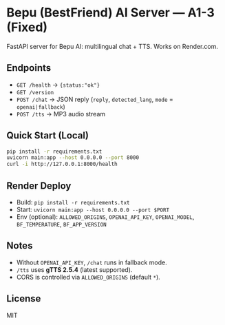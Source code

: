 # Bepu (BestFriend) AI Server — A1-3 (Fixed)

FastAPI server for Bepu AI: multilingual chat + TTS. Works on Render.com.

## Endpoints
- `GET /health` → `{status:"ok"}`
- `GET /version`
- `POST /chat` → JSON reply (`reply`, `detected_lang`, `mode` = `openai|fallback`)
- `POST /tts` → MP3 audio stream

## Quick Start (Local)
```bash
pip install -r requirements.txt
uvicorn main:app --host 0.0.0.0 --port 8000
curl -i http://127.0.0.1:8000/health
```

## Render Deploy
- Build: `pip install -r requirements.txt`
- Start: `uvicorn main:app --host 0.0.0.0 --port $PORT`
- Env (optional): `ALLOWED_ORIGINS`, `OPENAI_API_KEY`, `OPENAI_MODEL`, `BF_TEMPERATURE`, `BF_APP_VERSION`

## Notes
- Without `OPENAI_API_KEY`, `/chat` runs in fallback mode.
- `/tts` uses **gTTS 2.5.4** (latest supported).
- CORS is controlled via `ALLOWED_ORIGINS` (default `*`).

## License
MIT
